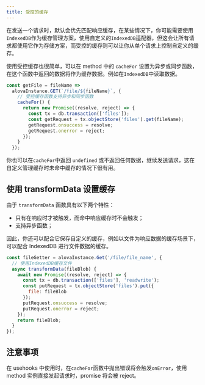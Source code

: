 ```yaml
---
title: 受控的缓存
---
```


在发送一个请求时，默认会优先匹配响应缓存，在某些情况下，你可能需要使用`IndexedDB`作为缓存管理方案，使用自定义的`IndexedDB`适配器，但这会让所有请求都使用它作为存储方案，而受控的缓存则可以让你从单个请求上控制自定义的缓存。

使用受控缓存也很简单，可以在 method 中的 `cacheFor` 设置为异步或同步函数，在这个函数中返回的数据将作为缓存数据。例如在`IndexedDB`中读取数据。

```javascript
const getFile = fileName =>
  alovaInstance.GET(`/file/${fileName}`, {
    // 受控缓存函数支持异步和同步函数
    cacheFor() {
      return new Promise((resolve, reject) => {
        const tx = db.transaction(['files']);
        const getRequest = tx.objectStore('files').get(fileName);
        getRequest.onsuccess = resolve;
        getRequest.onerror = reject;
      });
    }
  });
```

你也可以在`cacheFor`中返回 `undefined` 或不返回任何数据，继续发送请求，这在自定义管理缓存时未命中缓存的情况下很有用。

## 使用 transformData 设置缓存

由于 `transformData` 函数具有以下两个特性：

- 只有在响应时才被触发，而命中响应缓存时不会触发；
- 支持异步函数；

因此，你还可以配合它保存自定义的缓存，例如以文件为响应数据的缓存场景下，可以配合 IndexedDB 进行文件数据的缓存。

```javascript
const fileGetter = alovaInstance.Get('/file/file_name', {
  // 使用IndexedDB缓存文件
  async transformData(fileBlob) {
    await new Promise((resolve, reject) => {
      const tx = db.transaction(['files'], 'readwrite');
      const putRequest = tx.objectStore('files').put({
        file: fileBlob
      });
      putRequest.onsuccess = resolve;
      putRequest.onerror = reject;
    });
    return fileBlob;
  }
});
```

## 注意事项

在 usehooks 中使用时，在`cacheFor`函数中抛出错误将会触发`onError`，使用 method 实例直接发起请求时，promise 将会被 reject。
